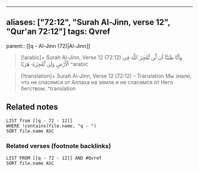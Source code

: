 
---
aliases: ["72:12", "Surah Al-Jinn, verse 12", "Qur'an 72:12"]
tags: Qvref
---

parent:: [[q - Al-Jinn (72)|Al-Jinn]]

> [!arabic]+ Surah Al-Jinn, Verse 12 (72:12)
> <span class="quran-arabic">وَأَنَّا ظَنَنَّآ أَن لَّن نُّعْجِزَ ٱللَّهَ فِى ٱلْأَرْضِ وَلَن نُّعْجِزَهُۥ هَرَبًا</span>
^arabic

> [!translation]+ Surah Al-Jinn, Verse 12 (72:12) - Translation
> Мы знали, что не спасемся от Аллаха на земле и не спасемся от Него бегством.
^translation



## Related notes
```dataview
LIST from [[q - 72 - 12]]
WHERE !contains(file.name, "q - ")
SORT file.name ASC
```

### Related verses (footnote backlinks)
```dataview
LIST FROM [[q - 72 - 12]] AND #Qvref
SORT file.name ASC
```

